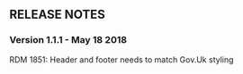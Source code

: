 ## RELEASE NOTES

### Version 1.1.1 - May 18 2018
RDM 1851: Header and footer needs to match Gov.Uk styling
